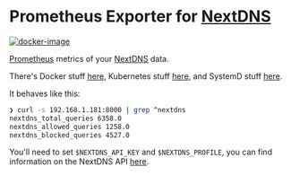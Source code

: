 # Prometheus Exporter for [NextDNS](https://nexdns.io)

[![docker-image](https://github.com/mamercad/nextdns-prometheus-exporter/actions/workflows/docker-image.yml/badge.svg)](https://github.com/mamercad/nextdns-prometheus-exporter/actions/workflows/docker-image.yml)

[Prometheus](https://prometheus.io) metrics of your [NextDNS](https://nexdns.io) data.

There's Docker stuff [here](./docker), Kubernetes stuff [here](./kubernetes), and SystemD stuff [here](./systemd).

It behaves like this:

```bash
❯ curl -s 192.168.1.181:8000 | grep ^nextdns
nextdns_total_queries 6358.0
nextdns_allowed_queries 1258.0
nextdns_blocked_queries 4527.0
```

You'll need to set `$NEXTDNS_API_KEY` and `$NEXTDNS_PROFILE`, you can find information on the NextDNS API [here](https://nextdns.github.io/api/).
